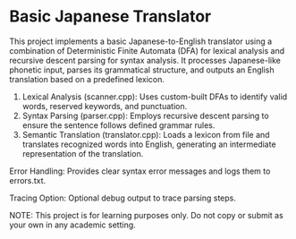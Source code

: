 # Basic Japanese Translator
This project implements a basic Japanese-to-English translator using a combination of Deterministic Finite Automata (DFA) for lexical analysis and recursive descent parsing for syntax analysis. It processes Japanese-like phonetic input, parses its grammatical structure, and outputs an English translation based on a predefined lexicon.

1. Lexical Analysis (scanner.cpp): Uses custom-built DFAs to identify valid words, reserved keywords, and punctuation.
2. Syntax Parsing (parser.cpp): Employs recursive descent parsing to ensure the sentence follows defined grammar rules.
3. Semantic Translation (translator.cpp): Loads a lexicon from file and translates recognized words into English, generating an intermediate representation of the translation.

Error Handling: Provides clear syntax error messages and logs them to errors.txt.

Tracing Option: Optional debug output to trace parsing steps.

NOTE: This project is for learning purposes only. Do not copy or submit as your own in any academic setting.
